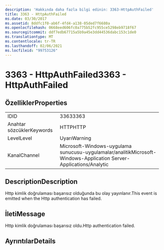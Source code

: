 ```yaml
---
description: 'Hakkında daha fazla bilgi edinin: 3363-HttpAuthFailed'
title: 3363 - HttpAuthFailed
ms.date: 03/30/2017
ms.assetid: 8ddfc1f0-ab6f-4fd4-a138-05ded7f6680a
ms.openlocfilehash: 0668eed606fc0a775b52fc955ce5298eb9718f67
ms.sourcegitcommit: ddf7edb67715a5b9a45e3dd44536dabc153c1de0
ms.translationtype: MT
ms.contentlocale: tr-TR
ms.lasthandoff: 02/06/2021
ms.locfileid: "99753126"
---
```

# <a name="3363---httpauthfailed"></a><span data-ttu-id="3db8b-103">3363 - HttpAuthFailed</span><span class="sxs-lookup"><span data-stu-id="3db8b-103">3363 - HttpAuthFailed</span></span>

## <a name="properties"></a><span data-ttu-id="3db8b-104">Özellikler</span><span class="sxs-lookup"><span data-stu-id="3db8b-104">Properties</span></span>  
  
|||  
|-|-|  
|<span data-ttu-id="3db8b-105">ID</span><span class="sxs-lookup"><span data-stu-id="3db8b-105">ID</span></span>|<span data-ttu-id="3db8b-106">3363</span><span class="sxs-lookup"><span data-stu-id="3db8b-106">3363</span></span>|  
|<span data-ttu-id="3db8b-107">Anahtar sözcükler</span><span class="sxs-lookup"><span data-stu-id="3db8b-107">Keywords</span></span>|<span data-ttu-id="3db8b-108">HTTP</span><span class="sxs-lookup"><span data-stu-id="3db8b-108">HTTP</span></span>|  
|<span data-ttu-id="3db8b-109">Level</span><span class="sxs-lookup"><span data-stu-id="3db8b-109">Level</span></span>|<span data-ttu-id="3db8b-110">Uyarı</span><span class="sxs-lookup"><span data-stu-id="3db8b-110">Warning</span></span>|  
|<span data-ttu-id="3db8b-111">Kanal</span><span class="sxs-lookup"><span data-stu-id="3db8b-111">Channel</span></span>|<span data-ttu-id="3db8b-112">Microsoft-Windows-uygulama sunucusu-uygulamalar/analitik</span><span class="sxs-lookup"><span data-stu-id="3db8b-112">Microsoft-Windows-Application Server-Applications/Analytic</span></span>|  
  
## <a name="description"></a><span data-ttu-id="3db8b-113">Description</span><span class="sxs-lookup"><span data-stu-id="3db8b-113">Description</span></span>  

 <span data-ttu-id="3db8b-114">Http kimlik doğrulaması başarısız olduğunda bu olay yayınlanır.</span><span class="sxs-lookup"><span data-stu-id="3db8b-114">This event is emitted when the Http authentication has failed.</span></span>  
  
## <a name="message"></a><span data-ttu-id="3db8b-115">İleti</span><span class="sxs-lookup"><span data-stu-id="3db8b-115">Message</span></span>  

 <span data-ttu-id="3db8b-116">Http kimlik doğrulaması başarısız oldu.</span><span class="sxs-lookup"><span data-stu-id="3db8b-116">Http authentication failed.</span></span>  
  
## <a name="details"></a><span data-ttu-id="3db8b-117">Ayrıntılar</span><span class="sxs-lookup"><span data-stu-id="3db8b-117">Details</span></span>
